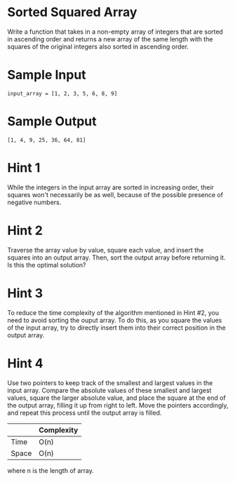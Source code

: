 # Sorted Squared Array
Write a function that takes in a non-empty array of integers that are sorted in ascending order and returns a new array of the same length with the squares of the original integers also sorted in ascending order.

# Sample Input
`input_array = [1, 2, 3, 5, 6, 8, 9]`

# Sample Output
`[1, 4, 9, 25, 36, 64, 81]`

# Hint 1
While the integers in the input array are sorted in increasing order, their squares won't necessarily be as well, because of the possible presence of negative numbers.

# Hint 2
Traverse the array value by value, square each value, and insert the squares into an output array. Then, sort the output array before returning it. Is this the optimal solution?

# Hint 3
To reduce the time complexity of the algorithm mentioned in Hint #2, you need to avoid sorting the ouput array. To do this, as you square the values of the input array, try to directly insert them into their correct position in the output array.

# Hint 4
Use two pointers to keep track of the smallest and largest values in the input array. Compare the absolute values of these smallest and largest values, square the larger absolute value, and place the square at the end of the output array, filling it up from right to left. Move the pointers accordingly, and repeat this process until the output array is filled.

|  | Complexity |
| ----------- | ----------- |
| Time | O(n) |
| Space | O(n) |

where n is the length of array.